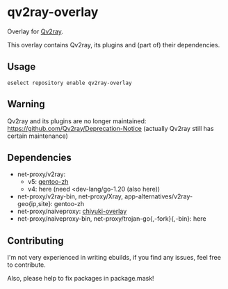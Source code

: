 # qv2ray-overlay
Overlay for [Qv2ray](https://github.com/Qv2ray/Qv2ray).

This overlay contains Qv2ray, its plugins and (part of) their dependencies. 

## Usage
`eselect repository enable qv2ray-overlay`

## Warning
Qv2ray and its plugins are no longer maintained: https://github.com/Qv2ray/Deprecation-Notice (actually Qv2ray still has certain maintenance)

## Dependencies
* net-proxy/v2ray:
  * v5: [gentoo-zh](https://github.com/microcai/gentoo-zh)
  * v4: here (need <dev-lang/go-1.20 (also here))
* net-proxy/v2ray-bin, net-proxy/Xray, app-alternatives/v2ray-geo{ip,site}: gentoo-zh
* net-proxy/naiveproxy: [chiyuki-overlay](https://github.com/gentoo-mirror/chiyuki-overlay)
* net-proxy/naiveproxy-bin, net-proxy/trojan-go{,-fork}{,-bin}: here

## Contributing
I'm not very experienced in writing ebuilds, if you find any issues, feel free to contribute.

Also, please help to fix packages in package.mask!
